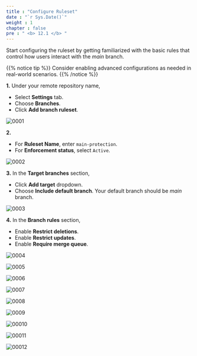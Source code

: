 ```yaml
---
title : "Configure Ruleset"
date : "`r Sys.Date()`"
weight : 1
chapter : false
pre : " <b> 12.1 </b> "
---
```


Start configuring the ruleset by getting familiarized with the basic rules that control how users interact with the *main* branch.

{{% notice tip %}}
Consider enabling advanced configurations as needed in real-world scenarios.
{{% /notice %}}

**1.** Under your remote repository name,

- Select **Settings** tab.
- Choose **Branches**.
- Click **Add branch ruleset**.

![0001](/images/12/1/0001.svg?featherlight=false&width=100pc)

**2.** 

- For **Ruleset Name**, enter `main-protection`.
- For **Enforcement status**, select `Active`.

![0002](/images/12/1/0002.svg?featherlight=false&width=100pc)

**3.** In the **Target branches** section,

- Click **Add target** dropdown.
- Choose **Include default branch**. Your default branch should be *main* branch.

![0003](/images/12/1/0003.svg?featherlight=false&width=100pc)

**4.** In the **Branch rules** section,

- Enable **Restrict deletions**.
- Enable **Restrict updates**.
- Enable **Require merge queue**.

![0004](/images/12/1/0004.svg?featherlight=false&width=100pc)

![0005](/images/12/1/0005.svg?featherlight=false&width=100pc)

![0006](/images/12/1/0006.svg?featherlight=false&width=100pc)

![0007](/images/12/1/0007.svg?featherlight=false&width=100pc)

![0008](/images/12/1/0008.svg?featherlight=false&width=100pc)

![0009](/images/12/1/0009.svg?featherlight=false&width=100pc)

![00010](/images/12/1/00010.svg?featherlight=false&width=100pc)

![00011](/images/12/1/00011.svg?featherlight=false&width=100pc)

![00012](/images/12/1/00012.svg?featherlight=false&width=100pc)


